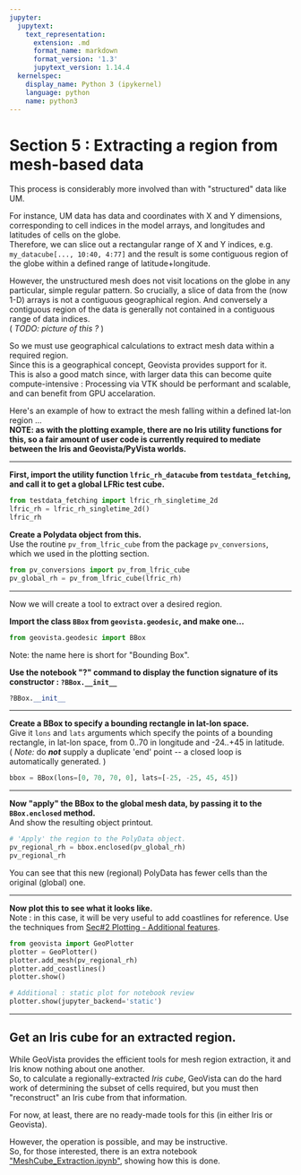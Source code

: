 ```yaml
---
jupyter:
  jupytext:
    text_representation:
      extension: .md
      format_name: markdown
      format_version: '1.3'
      jupytext_version: 1.14.4
  kernelspec:
    display_name: Python 3 (ipykernel)
    language: python
    name: python3
---
```


# Section 5 : Extracting a region from mesh-based data

This process is considerably more involved than with "structured" data like UM.

For instance, UM data has data and coordinates with X and Y dimensions, corresponding to cell indices in the model arrays, and longitudes and latitudes of cells on the globe.  
Therefore, we can slice out a rectangular range of X and Y indices, e.g. `my_datacube[..., 10:40, 4:77]` and the result is some contiguous region of the globe within a defined range of latitude+longitude.

However, the unstructured mesh does not visit locations on the globe in any particular, simple regular pattern.  So crucially, a slice of data from the (now 1-D) arrays is not a contiguous geographical region.  And conversely a contiguous region of the data is generally not contained in a contiguous range of data indices.  
( *TODO: picture of this ?* )

So we must use geographical calculations to extract mesh data within a required region.  
Since this is a geographical concept, Geovista provides support for it.  
This is also a good match since, with larger data this can become quite compute-intensive :
Processing via VTK should be performant and scalable, and can benefit from GPU accelaration.

Here's an example of how to extract the mesh falling within a defined lat-lon region ...  
**NOTE: as with the plotting example, there are no Iris utility functions for this, so a fair amount of user code is currently required to mediate between the Iris and Geovista/PyVista worlds.**


---

**First, import the utility function `lfric_rh_datacube` from `testdata_fetching`, and call it to get a global LFRic test cube.**

```python
from testdata_fetching import lfric_rh_singletime_2d
lfric_rh = lfric_rh_singletime_2d()
lfric_rh
```

**Create a Polydata object from this.**  
Use the routine `pv_from_lfric_cube` from the package `pv_conversions`, which we used in the plotting section.

```python
from pv_conversions import pv_from_lfric_cube
pv_global_rh = pv_from_lfric_cube(lfric_rh)
```

---

Now we will create a tool to extract over a desired region.


**Import the class `BBox` from `geovista.geodesic`, and make one...**  

```python
from geovista.geodesic import BBox
```

Note: the name here is short for "Bounding Box".

**Use the notebook "?" command to display the function signature of its constructor : `?BBox.__init__`**

```python
?BBox.__init__
```

---

**Create a BBox to specify a bounding rectangle in lat-lon space.**  
Give it `lons` and `lats` arguments which specify the points of a bounding rectangle,
in lat-lon space, from 0..70 in longitude and -24..+45 in latitude.  
( *Note:* do ***not*** supply a duplicate 'end' point -- a closed loop is automatically generated. )

```python
bbox = BBox(lons=[0, 70, 70, 0], lats=[-25, -25, 45, 45])
```

---

**Now "apply" the BBox to the global mesh data, by passing it to the `BBox.enclosed` method.**  
And show the resulting object printout.

```python
# 'Apply' the region to the PolyData object.
pv_regional_rh = bbox.enclosed(pv_global_rh)
pv_regional_rh
```

You can see that this new (regional) PolyData has fewer cells than the original (global) one.

---
**Now plot this to see what it looks like.**  
Note : in this case, it will be very useful to add coastlines for reference.
Use the techniques from [Sec#2 Plotting - Additional features](./Sec_03_Plotting.ipynb#Additional-features).

```python
from geovista import GeoPlotter
plotter = GeoPlotter()
plotter.add_mesh(pv_regional_rh)
plotter.add_coastlines()
plotter.show()
```

```python
# Additional : static plot for notebook review
plotter.show(jupyter_backend='static')
```

---
## Get an Iris cube for an extracted region.

While GeoVista provides the efficient tools for mesh region extraction, it and Iris know nothing about one another.  
So, to calculate a regionally-extracted _Iris cube_, GeoVista can do the hard work of determining the subset of cells required, but you must then "reconstruct" an Iris cube from that information.

For now, at least, there are no ready-made tools for this (in either Iris or Geovista).  

However, the operation is possible, and may be instructive.  
So, for those interested, there is an extra notebook ["MeshCube_Extraction.ipynb"](./MeshCube_Extraction.ipynb), showing how this is done.




```python

```
